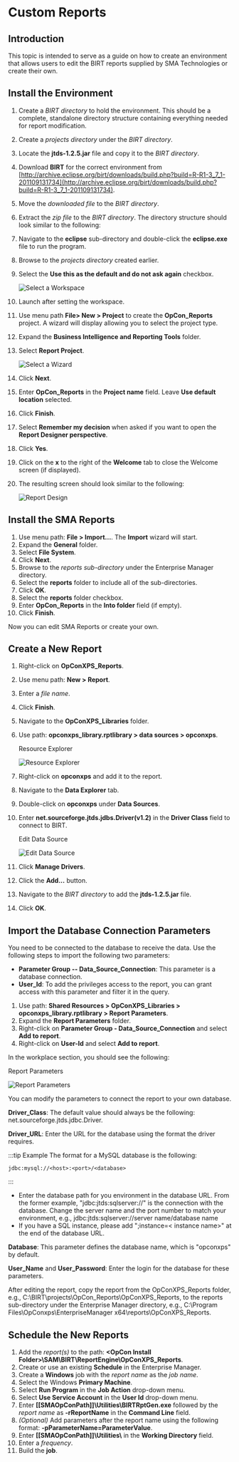 # Custom Reports

## Introduction

This topic is intended to serve as a guide on how to create an environment that allows users to edit the BIRT reports supplied by SMA Technologies or create their own.

## Install the Environment

1. Create a *BIRT directory* to hold the environment. This should be a
    complete, standalone directory structure containing everything
    needed for report modification.

2. Create a *projects directory* under the *BIRT directory*.

3. Locate the **jtds-1.2.5.jar** file and copy it to the *BIRT
    directory*.

4. Download **BIRT** for the correct environment from [http://archive.eclipse.org/birt/downloads/build.php?build=R-R1-3_7_1-201109131734](http://archive.eclipse.org/birt/downloads/build.php?build=R-R1-3_7_1-201109131734).

5. Move the *downloaded file* to the *BIRT directory*.

6. Extract the *zip file* to the *BIRT directory*. The directory
    structure should look similar to the following:

7. Navigate to the **eclipse** sub-directory and double-click the
    **eclipse.exe** file to run the program.

8. Browse to the *projects directory* created earlier.

9. Select the **Use this as the default and do not ask again**
    checkbox.

    ![Select a Workspace](../Resources/Images/Reports/Custom-Reports---Select-a-Workspace.png "Select a Workspace")

10. Launch after setting the workspace.

11. Use menu path **File\> New \> Project** to create the
    **OpCon_Reports** project. A wizard will display allowing you to
    select the project type.

12. Expand the **Business Intelligence and Reporting Tools** folder.

13. Select **Report Project**.

    ![Select a Wizard](../Resources/Images/Reports/Custom-Reports---Select-a-Wizard.png "Select a Wizard")

14. Click **Next**.

15. Enter **OpCon_Reports** in the **Project name** field. Leave **Use
    default location** selected.

16. Click **Finish**.

17. Select **Remember my decision** when asked if you want to open the
    **Report Designer perspective**.

18. Click **Yes**.

19. Click on the **x** to the right of the **Welcome** tab to close the
    Welcome screen (if displayed).

20. The resulting screen should look similar to the following:

    ![Report Design](../Resources/Images/Reports/Custom-Reports---Report-Design.png "Report Design")

## Install the SMA Reports

1. Use menu path: **File \> Import\...**. The **Import** wizard will
    start.
2. Expand the **General** folder.
3. Select **File System**.
4. Click **Next**.
5. Browse to the *reports sub-directory* under the Enterprise Manager
    directory.
6. Select the **reports** folder to include all of the sub-directories.
7. Click **OK**.
8. Select the **reports** folder checkbox.
9. Enter **OpCon_Reports** in the **Into folder** field (if empty).
10. Click **Finish**.

Now you can edit SMA Reports or create your own.

## Create a New Report

1. Right-click on **OpConXPS_Reports**.

2. Use menu path: **New \> Report**.

3. Enter a *file name*.

4. Click **Finish**.

5. Navigate to the **OpConXPS_Libraries** folder.

6. Use path: **opconxps_library.rptlibrary \> data sources \>
    opconxps**.

    Resource Explorer

    ![Resource     Explorer](../Resources/Images/Reports/Custom-Reports---Resource-Explorer.png "Resource Explorer")

7. Right-click on **opconxps** and add it to the report.

8. Navigate to the **Data Explorer** tab.

9. Double-click on **opconxps** under **Data Sources**.

10. Enter **net.sourceforge.jtds.jdbs.Driver(v1.2)** in the **Driver
    Class** field to connect to BIRT.

    Edit Data Source

    ![Edit Data     Source](../Resources/Images/Reports/Custom-Reports---Edit-Data-Source.png "Edit Data Source")

11. Click **Manage Drivers**.

12. Click the **Add\...** button.

13. Navigate to the *BIRT directory* to add the **jtds-1.2.5.jar** file.

14. Click **OK**.

## Import the Database Connection Parameters

You need to be connected to the database to receive the data. Use the
following steps to import the following two parameters:

- **Parameter Group -- Data_Source_Connection**: This parameter is a
    database connection.
- **User_Id**: To add the privileges access to the report, you can
    grant access with this parameter and filter it in the query.

1. Use path: **Shared Resources \> OpConXPS_Libraries \>
    opconxps_library.rptlibrary \> Report Parameters**.
2. Expand the **Report Parameters** folder.
3. Right-click on **Parameter Group - Data_Source_Connection** and
    select **Add to report**.
4. Right-click on **User-Id** and select **Add to report**.

In the workplace section, you should see the following:

Report Parameters

![Report Parameters](../Resources/Images/Reports/Custom-Reports---Report-Parameters.png "Report Parameters")

You can modify the parameters to connect the report to your own
database.

**Driver_Class**: The default value should always be the following:
net.sourceforge.jtds.jdbc.Driver.

**Driver_URL**: Enter the URL for the database using the format the
driver requires.

:::tip Example
The format for a MySQL database is the following:

```shell
jdbc:mysql://<host>:<port>/<database>
```

:::

- Enter the database path for you environment in the database URL.
    From the former example, "jdbc:jtds:sqlserver://" is the
    connection with the database. Change the server name and the port
    number to match your environment, e.g., jdbc:jtds:sqlserver://server
    name/database name
- If you have a SQL instance, please add ";instance=\< instance
    name\>" at the end of the database URL.

**Database**: This parameter defines the database name, which is
"opconxps" by default.

**User_Name** and **User_Password**: Enter the login for the database
for these parameters.

After editing the report, copy the report from the OpConXPS_Reports
folder, e.g., C:\\BIRT\\projects\\OpCon_Reports\\OpConXPS_Reports, to
the reports sub-directory under the Enterprise Manager directory, e.g.,
C:\\Program Files\\OpConxps\\EnterpriseManager
x64\\reports\\OpConXPS_Reports.

## Schedule the New Reports

1. Add the *report(s)* to the path: **\<OpCon Install
    Folder\>\\SAM\\BIRT\\ReportEngine\\OpConXPS_Reports**.
2. Create or use an existing **Schedule** in the Enterprise Manager.
3. Create a **Windows** job with the *report name* as the *job name*.
4. Select the Windows **Primary Machine**.
5. Select **Run Program** in the **Job Action** drop-down menu.
6. Select **Use Service Account** in the **User Id** drop-down menu.
7. Enter **\[\[SMAOpConPath\]\]\\Utilities\\BIRTRptGen.exe** followed     by the *report name* as **-rReportName** in the **Command Line**
    field.
8. *(Optional)* Add parameters after the report name
    using the following format: **-pParameterName=ParameterValue**.
9. Enter **\[\[SMAOpConPath\]\]\\Utilities\\** in the **Working     Directory** field.
10. Enter a *frequency*.
11. Build the **job**.
